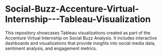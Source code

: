 # Social-Buzz-Accenture-Virtual-Internship---Tableau-Visualization
This repository showcases Tableau visualizations created as part of the Accenture Virtual Internship on Social Buzz Analysis. It includes interactive dashboards and visualizations that provide insights into social media data, sentiment analysis, and engagement metrics.
